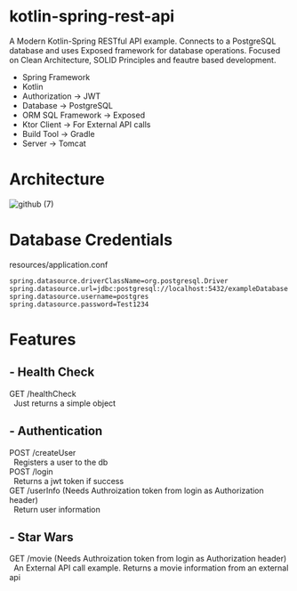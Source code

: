 # kotlin-spring-rest-api
A Modern Kotlin-Spring RESTful API example. Connects to a PostgreSQL database and uses Exposed framework for database operations. Focused on Clean Architecture, SOLID Principles and feautre based development.

- Spring Framework
- Kotlin
- Authorization -> JWT
- Database -> PostgreSQL
- ORM SQL Framework -> Exposed
- Ktor Client -> For External API calls
- Build Tool -> Gradle
- Server -> Tomcat

# Architecture
![github (7)](https://user-images.githubusercontent.com/86873858/132682784-aa98f8e3-5604-4563-a8e6-d8126a1d1aa3.png)

# Database Credentials
resources/application.conf
```
spring.datasource.driverClassName=org.postgresql.Driver
spring.datasource.url=jdbc:postgresql://localhost:5432/exampleDatabase
spring.datasource.username=postgres
spring.datasource.password=Test1234
```
# Features
## - Health Check
GET /healthCheck</br>
 &nbsp; Just returns a simple object</br>
## - Authentication
POST /createUser</br>
 &nbsp; Registers a user to the db</br>
POST /login</br>
 &nbsp; Returns a jwt token if success</br>
GET /userInfo (Needs Authroization token from login as Authorization header)</br>
 &nbsp; Return user information</br>
## - Star Wars
GET /movie (Needs Authroization token from login as Authorization header)</br>
 &nbsp; An External API call example. Returns a movie information from an external api
